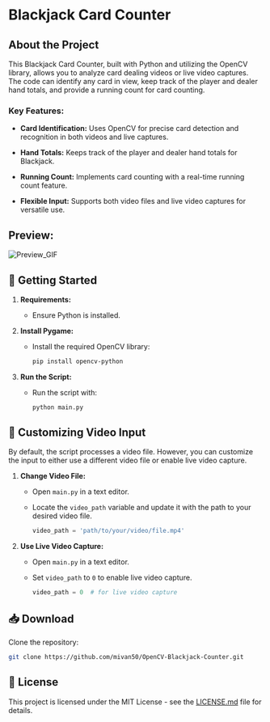 # Blackjack Card Counter

## About the Project

This Blackjack Card Counter, built with Python and utilizing the OpenCV library, allows you to analyze card dealing videos or live video captures. The code can identify any card in view, keep track of the player and dealer hand totals, and provide a running count for card counting.

### Key Features:

- **Card Identification:** Uses OpenCV for precise card detection and recognition in both videos and live captures.
  
- **Hand Totals:** Keeps track of the player and dealer hand totals for Blackjack.
  
- **Running Count:** Implements card counting with a real-time running count feature.
  
- **Flexible Input:** Supports both video files and live video captures for versatile use.

## Preview:
![Preview_GIF](https://media.giphy.com/media/v1.Y2lkPTc5MGI3NjExYTNjMmU5cGVvaDhuaWhja2Vkc3dhbDF3Nm02OXBkOGp0bWtpNTloZSZlcD12MV9pbnRlcm5hbF9naWZfYnlfaWQmY3Q9Zw/ePnQprnoyDdsXUbNxX/giphy-downsized-large.gif)

## 🚀 Getting Started
1. **Requirements:**
   - Ensure Python is installed.

2. **Install Pygame:**
   - Install the required OpenCV library:

     ```bash
     pip install opencv-python
     ```

3. **Run the Script:**
   - Run the script with:

     ```bash
     python main.py
     ```
## 🎥 Customizing Video Input

By default, the script processes a video file. However, you can customize the input to either use a different video file or enable live video capture.

1. **Change Video File:**
   - Open `main.py` in a text editor.
   - Locate the `video_path` variable and update it with the path to your desired video file.

     ```python
     video_path = 'path/to/your/video/file.mp4'
     ```

2. **Use Live Video Capture:**
   - Open `main.py` in a text editor.
   - Set `video_path` to `0` to enable live video capture.

     ```python
     video_path = 0  # for live video capture
     ```

## 📥 Download
Clone the repository:

```bash
git clone https://github.com/mivan50/OpenCV-Blackjack-Counter.git
```

## 📝 License

This project is licensed under the MIT License - see the [LICENSE.md](LICENSE.md) file for details.
